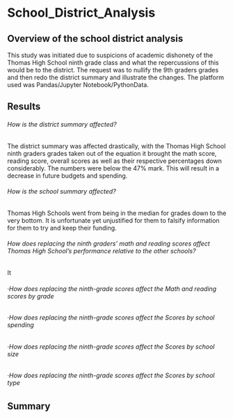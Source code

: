# School_District_Analysis
## Overview of the school district analysis
This study was initiated due to suspicions of academic dishonety of the Thomas High School ninth grade class and what the repercussions of this would be to the district. The request was to nullify the 9th graders grades and then redo the district summary and illustrate the changes. The platform used was Pandas/Jupyter Notebook/PythonData.

## Results
<!-- Results: Using bulleted lists and images of DataFrames as support, address the following questions.-->

###### How is the district summary affected?
The district summary was affected drastically, with the Thomas High School ninth graders grades taken out of the equation it brought the math score, reading score, overall scores as well as their respective percentages down considerably. The numbers were below the 47% mark. This will result in a decrease in future budgets and spending. 

###### How is the school summary affected?
Thomas High Schools went from being in the median for grades down to the very bottom. It is unfortunate yet unjustified for them to falsify information for them to try and keep their funding.  

###### How does replacing the ninth graders’ math and reading scores affect Thomas High School’s performance relative to the other schools?
It 
######  ·How does replacing the ninth-grade scores affect the Math and reading scores by grade

######  ·How does replacing the ninth-grade scores affect the Scores by school spending

######  ·How does replacing the ninth-grade scores affect the Scores by school size

######  ·How does replacing the ninth-grade scores affect the Scores by school type

## Summary
<!-- Summary: Summarize four changes in the updated school district analysis after reading and math scores for the ninth grade at Thomas High School have been replaced with NaNs.-->
